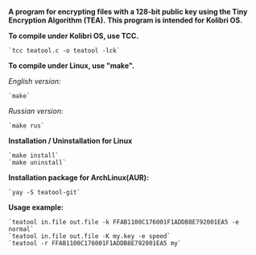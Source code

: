 **A program for encrypting files with a 128-bit public key using the Tiny Encryption Algorithm (TEA).**
**This program is intended for Kolibri OS.**

**To compile under Kolibri OS, use TCC.**

    `tcc teatool.c -o teatool -lck`

**To compile under Linux, use "make".**

*English version:*

    `make`
    
*Russian version:*

    `make rus`  
                
**Installation / Uninstallation for Linux**

    `make install`
    `make uninstall`
        
**Installation package for ArchLinux(AUR):**
    
    `yay -S teatool-git`
    
**Usage example:**

    `teatool in.file out.file -k FFAB1100C176001F1ADDB8E792001EA5 -e normal`  
    `teatool in.file out.file -K my.key -e speed`
    `teatool -r FFAB1100C176001F1ADDB8E792001EA5 my` 

 
